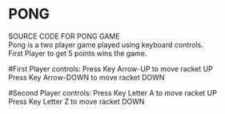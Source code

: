# PONG
SOURCE CODE FOR PONG GAME 
<br /> Pong is a two player game played using keyboard controls.
<br />  First Player to get 5 points wins the game.

#First Player controls:
Press Key  Arrow-UP to move racket UP
<br />Press Key Arrow-DOWN to move racket DOWN

#Second Player controls:
Press Key Letter A to move racket UP
<br />Press Key Letter Z to move racket DOWN

                  
